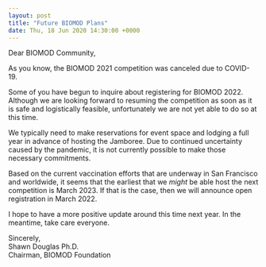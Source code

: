 ```yaml
---
layout: post
title: "Future BIOMOD Plans"
date: Thu, 18 Jun 2020 14:30:00 +0000
---
```


Dear BIOMOD Community,

As you know, the BIOMOD 2021 competition was canceled due to COVID-19.

Some of you have begun to inquire about registering for BIOMOD 2022. Although we are looking forward to resuming the competition as soon as it is safe and logistically feasible, unfortunately we are not yet able to do so at this time.

We typically need to make reservations for event space and lodging a full year in advance of hosting the Jamboree. Due to continued uncertainty caused by the pandemic, it is not currently possible to make those necessary commitments.

Based on the current vaccination efforts that are underway in San Francisco and worldwide, it seems that the earliest that we *might* be able host the next competition is March 2023. If that is the case, then we will announce open registration in March 2022.

I hope to have a more positive update around this time next year. In the meantime, take care everyone.

Sincerely,<br>
Shawn Douglas Ph.D.<br>
Chairman, BIOMOD Foundation<br>
